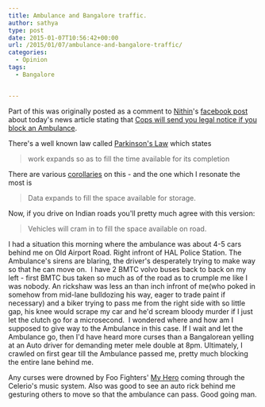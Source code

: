 ```yaml
---
title: Ambulance and Bangalore traffic.
author: sathya
type: post
date: 2015-01-07T10:56:42+00:00
url: /2015/01/07/ambulance-and-bangalore-traffic/
categories:
  - Opinion
tags:
  - Bangalore


---
```

Part of this was originally posted as a comment to <a href="https://twitter.com/Nithin" target="_blank">Nithin</a>'s <a href="https://www.facebook.com/nithin/posts/10152598812326186" target="_blank">facebook post</a> about today's news article stating that <a href="https://timesofindia.indiatimes.com/city/delhi/Cops-will-send-legal-notice-if-you-block-an-ambulance/articleshow/45786795.cms" target="_blank">Cops will send you legal notice if you block an Ambulance</a>.

There's a well known law called <a href="https://en.wikipedia.org/wiki/Parkinson%27s_law" target="_blank">Parkinson's Law</a> which states

> work expands so as to fill the time available for its completion

There are various <a href="https://en.wikipedia.org/wiki/Corollary" target="_blank">corollaries</a> on this - and the one which I resonate the most is

> Data expands to fill the space available for storage.

Now, if you drive on Indian roads you'll pretty much agree with this version:

> Vehicles will cram in to fill the space available on road.

I had a situation this morning where the ambulance was about 4-5 cars behind me on Old Airport Road. Right infront of HAL Police Station. The Ambulance's sirens are blaring, the driver's desperately trying to make way so that he can move on.  I have 2 BMTC volvo buses back to back on my left - first BMTC bus taken so much as of the road as to crumple me like I was nobody. An rickshaw was less an than inch infront of me(who poked in somehow from mid-lane bulldozing his way, eager to trade paint if necessary) and a biker trying to pass me from the right side with so little gap, his knee would scrape my car and he'd scream bloody murder if I just let the clutch go for a microsecond.  I wondered where and how am I supposed to give way to the Ambulance in this case. If I wait and let the Ambulance go, then I'd have heard more curses than a Bangalorean yelling at an Auto driver for demanding meter mele double at 8pm. Ultimately, I crawled on first gear till the Ambulance passed me, pretty much blocking the entire lane behind me.

Any curses were drowned by Foo Fighters' <a title="Foo Fighters  - My Hero" href="https://www.youtube.com/watch?v=EqWRaAF6_WY" target="_blank">My Hero</a> coming through the Celerio's music system. Also was good to see an auto rick behind me gesturing others to move so that the ambulance can pass. Good going man.